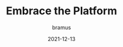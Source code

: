 ---
author: bramus
date: 2021-12-13
publisher: css
tags:
  - html
  - css
  - javascript
  - meta
target_url: https://css-tricks.com/embrace-the-platform/
title: Embrace the Platform
---